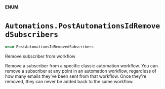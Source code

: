 **ENUM**

# `Automations.PostAutomationsIdRemovedSubscribers`

```swift
enum PostAutomationsIdRemovedSubscribers
```

Remove subscriber from workflow

Remove a subscriber from a specific classic automation workflow. You can remove a subscriber at any point in an automation workflow, regardless of how many emails they've been sent from that workflow. Once they're removed, they can never be added back to the same workflow.
